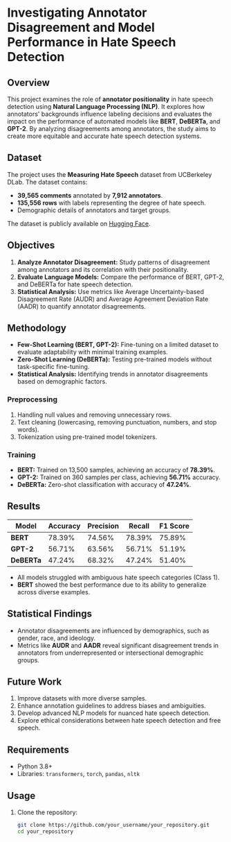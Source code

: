 # Investigating Annotator Disagreement and Model Performance in Hate Speech Detection

## **Overview**
This project examines the role of **annotator positionality** in hate speech detection using **Natural Language Processing (NLP)**. It explores how annotators' backgrounds influence labeling decisions and evaluates the impact on the performance of automated models like **BERT**, **DeBERTa**, and **GPT-2**. By analyzing disagreements among annotators, the study aims to create more equitable and accurate hate speech detection systems.

## **Dataset**
The project uses the **Measuring Hate Speech** dataset from UCBerkeley DLab. The dataset contains:
- **39,565 comments** annotated by **7,912 annotators**.
- **135,556 rows** with labels representing the degree of hate speech.
- Demographic details of annotators and target groups.

The dataset is publicly available on [Hugging Face](https://huggingface.co/datasets/ucberkeley-dlab/measuring-hate-speech).

## **Objectives**
1. **Analyze Annotator Disagreement:** Study patterns of disagreement among annotators and its correlation with their positionality.
2. **Evaluate Language Models:** Compare the performance of BERT, GPT-2, and DeBERTa for hate speech detection.
3. **Statistical Analysis:** Use metrics like Average Uncertainty-based Disagreement Rate (AUDR) and Average Agreement Deviation Rate (AADR) to quantify annotator disagreements.

## **Methodology**
- **Few-Shot Learning (BERT, GPT-2):** Fine-tuning on a limited dataset to evaluate adaptability with minimal training examples.
- **Zero-Shot Learning (DeBERTa):** Testing pre-trained models without task-specific fine-tuning.
- **Statistical Analysis:** Identifying trends in annotator disagreements based on demographic factors.

### **Preprocessing**
1. Handling null values and removing unnecessary rows.
2. Text cleaning (lowercasing, removing punctuation, numbers, and stop words).
3. Tokenization using pre-trained model tokenizers.

### **Training**
- **BERT:** Trained on 13,500 samples, achieving an accuracy of **78.39%**.
- **GPT-2:** Trained on 360 samples per class, achieving **56.71%** accuracy.
- **DeBERTa:** Zero-shot classification with accuracy of **47.24%**.

## **Results**
| Model      | Accuracy | Precision | Recall | F1 Score |
|------------|----------|-----------|--------|----------|
| **BERT**   | 78.39%   | 74.56%    | 78.39% | 75.89%   |
| **GPT-2**  | 56.71%   | 63.56%    | 56.71% | 51.19%   |
| **DeBERTa**| 47.24%   | 68.32%    | 47.24% | 51.40%   |

- All models struggled with ambiguous hate speech categories (Class 1).
- **BERT** showed the best performance due to its ability to generalize across diverse examples.

## **Statistical Findings**
- Annotator disagreements are influenced by demographics, such as gender, race, and ideology.
- Metrics like **AUDR** and **AADR** reveal significant disagreement trends in annotators from underrepresented or intersectional demographic groups.

## **Future Work**
1. Improve datasets with more diverse samples.
2. Enhance annotation guidelines to address biases and ambiguities.
3. Develop advanced NLP models for nuanced hate speech detection.
4. Explore ethical considerations between hate speech detection and free speech.

## **Requirements**
- Python 3.8+
- Libraries: `transformers`, `torch`, `pandas`, `nltk`

## **Usage**
1. Clone the repository:
   ```bash
   git clone https://github.com/your_username/your_repository.git
   cd your_repository
